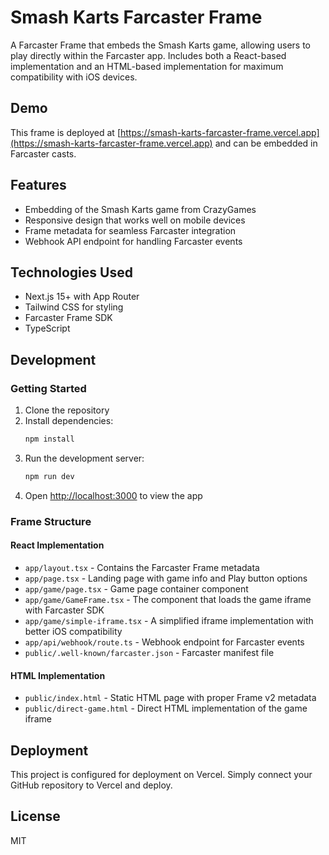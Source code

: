 # Smash Karts Farcaster Frame

A Farcaster Frame that embeds the Smash Karts game, allowing users to play directly within the Farcaster app. Includes both a React-based implementation and an HTML-based implementation for maximum compatibility with iOS devices.

## Demo

This frame is deployed at [https://smash-karts-farcaster-frame.vercel.app](https://smash-karts-farcaster-frame.vercel.app) and can be embedded in Farcaster casts.

## Features

- Embedding of the Smash Karts game from CrazyGames
- Responsive design that works well on mobile devices
- Frame metadata for seamless Farcaster integration
- Webhook API endpoint for handling Farcaster events

## Technologies Used

- Next.js 15+ with App Router
- Tailwind CSS for styling
- Farcaster Frame SDK
- TypeScript

## Development

### Getting Started

1. Clone the repository
2. Install dependencies:
   ```bash
   npm install
   ```
3. Run the development server:
   ```bash
   npm run dev
   ```
4. Open [http://localhost:3000](http://localhost:3000) to view the app

### Frame Structure

#### React Implementation
- `app/layout.tsx` - Contains the Farcaster Frame metadata
- `app/page.tsx` - Landing page with game info and Play button options
- `app/game/page.tsx` - Game page container component
- `app/game/GameFrame.tsx` - The component that loads the game iframe with Farcaster SDK
- `app/game/simple-iframe.tsx` - A simplified iframe implementation with better iOS compatibility
- `app/api/webhook/route.ts` - Webhook endpoint for Farcaster events
- `public/.well-known/farcaster.json` - Farcaster manifest file

#### HTML Implementation
- `public/index.html` - Static HTML page with proper Frame v2 metadata
- `public/direct-game.html` - Direct HTML implementation of the game iframe

## Deployment

This project is configured for deployment on Vercel. Simply connect your GitHub repository to Vercel and deploy.

## License

MIT
